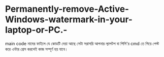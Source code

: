 # Permanently-remove-Active-Windows-watermark-in-your-laptop-or-PC.-
main code নামের ফাইলে যে কোডটি দেয়া আছে সেটা সরাসরি আপনার ল্যাপটপ বা পিসি'র cmd তে গিয়ে পেস্ট করে এন্টার প্রেস করলেই কাজ সম্পূর্ণ হয় যাবে। 

